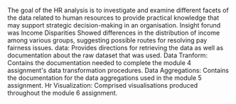 The goal of the HR analysis is to investigate and examine different facets of the data related to human resources to provide practical knowledge that may support strategic decision-making in an organisation.
Insight forund was Income Disparities Showed differences in the distribution of income among various groups, suggesting possible routes for resolving pay fairness issues.
data: Provides directions for retrieving the data as well as documentation about the raw dataset that was used.
Data Tranform: Contains the documentation needed to complete the module 4 assignment's data transformation procedures.
Data Aggregations: Contains the documentation for the data aggregations used in the module 5 assignment.
Hr Visualization: Comprised visualisations produced throughout the module 6 assignment.
